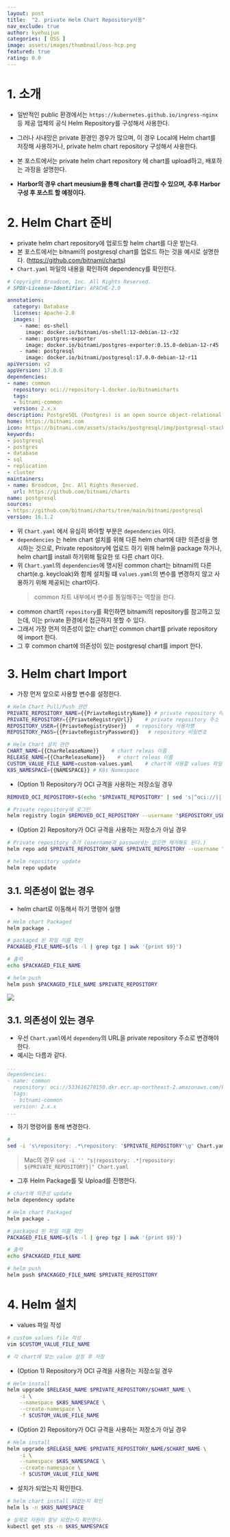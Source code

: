 ```yaml
---
layout: post
title:  "2. private Helm Chart Repository사용"
nav_exclude: true
author: kyehuijun
categories: [ OSS ]
image: assets/images/thumbnail/oss-hcp.png
featured: true
rating: 0.0
---
```


# 1. 소개
- 일반적인 public 환경에서는 `https://kubernetes.github.io/ingress-nginx` 등 제공 업체의 공식 Helm Repository를 구성해서 사용한다.
- 그러나 사내망은 private 환경인 경우가 많으며, 이 경우 Local에 Helm chart를 저장해 사용하거나, private helm chart repository 구성해서 사용한다.
- 본 포스트에서는 private helm chart repository 에 chart를 upload하고, 배포하는 과정을 설명한다.

- **Harbor의 경우 chart meusium을 통해 chart를 관리할 수 있으며, 추후 Harbor 구성 후 포스트 할 예정이다.**

# 2. Helm Chart 준비
- private helm chart repository에 업로드할 helm chart를 다운 받는다. 
- 본 포스트에서는 bitnami의 postgresql chart를 업로드 하는 것을 예시로 설명한다. (https://github.com/bitnami/charts)
- `Chart.yaml` 파일의 내용을 확인하여 dependency를 확인힌다.

```yaml
# Copyright Broadcom, Inc. All Rights Reserved.
# SPDX-License-Identifier: APACHE-2.0

annotations:
  category: Database
  licenses: Apache-2.0
  images: |
    - name: os-shell
      image: docker.io/bitnami/os-shell:12-debian-12-r32
    - name: postgres-exporter
      image: docker.io/bitnami/postgres-exporter:0.15.0-debian-12-r45
    - name: postgresql
      image: docker.io/bitnami/postgresql:17.0.0-debian-12-r11
apiVersion: v2
appVersion: 17.0.0
dependencies:
- name: common
  repository: oci://repository-1.docker.io/bitnamicharts
  tags:
  - bitnami-common
  version: 2.x.x
description: PostgreSQL (Postgres) is an open source object-relational database known for reliability and data integrity. ACID-compliant, it supports foreign keys, joins, views, triggers and stored procedures.
home: https://bitnami.com
icon: https://bitnami.com/assets/stacks/postgresql/img/postgresql-stack-220x234.png
keywords:
- postgresql
- postgres
- database
- sql
- replication
- cluster
maintainers:
- name: Broadcom, Inc. All Rights Reserved.
  url: https://github.com/bitnami/charts
name: postgresql
sources:
- https://github.com/bitnami/charts/tree/main/bitnami/postgresql
version: 16.1.2

```

- 위 `Chart.yaml` 에서 유심히 봐야할 부분은 `dependencies` 이다.
- `dependencies` 는 helm chart 설치를 위해 다른 helm chart에 대한 의존성을 명시하는 것으로, Private repository에 업로드 하기 위해 helm을 package 하거나, helm chart를 install 하기위해 필요한 또 다른 chart 이다.
- 위 `Chart.yaml`의 `dependencies`에 명시된 common chart는 bitnami의 다른 chart(e.g. keycloak)와 함께 설치될 떄 `values.yaml`의 변수를 변경하지 않고 사용하기 위해 제공되는 chart이다.
   > common 차트 내부에서 변수를 통일해주는 역할을 한다.
- common chart의 `repository`를 확인하면 bitnami의 repository를 참고하고 있는데, 이는 private 환경에서 접근하지 못할 수 있다.
- 그래서 가장 먼저 의존성이 없는 chart인 common chart를 private repository에 import 한다.
- 그 후 common chart에 의존성이 있는 postgresql chart를 import 한다.

# 3. Helm chart Import
- 가장 먼저 앞으로 사용할 변수를 설정한다.

```bash
# Helm Chart Pull/Push 관련
PRIVATE_REPOSITORY_NAME={{PriavteRegistryName}} # private repository 이름
PRIVATE_REPOSITORY={{PriavteRegistryUrl}}    # private repository 주소
REPOSITORY_USER={{PriavteRegistryUser}}   # repository 사용자명
REPOSITORY_PASS={{PriavteRegistryPassword}}   # repository 비밀번호 

# Helm Chart 설치 관련
CHART_NAME={{CharReleaseName}}    # chart releas 이름
RELEASE_NAME={{CharReleaseName}}    # chart releas 이름
CUSTOM_VALUE_FILE_NAME=custom-values.yaml    # chart에 사용할 values 파일 이름
K8S_NAMESPACE={{NAMESPACE}} # K8s Namespace
```

- (Option 1) Repository가 OCI 규격을 사용하는 저장소일 경우

```bash
REMOVED_OCI_REPOSITORY=$(echo "$PRIVATE_REPOSITORY" | sed 's|^oci://||')

# Private repository에 로그인
helm registry login $REMOVED_OCI_REPOSITORY --username "$REPOSITORY_USER" --password "$REPOSITORY_PASS"
```

- (Option 2) Repository가 OCI 규격을 사용하는 저장소가 아닐 경우

```bash
# Private repository 추가 (username과 password는 없으면 제거해도 된다.)
helm repo add $PRIVATE_REPOSITORY_NAME $PRIVATE_REPOSITORY --username "$REPOSITORY_USER" --password "$REPOSITORY_PASS"

# helm repository update
helm repo update
```

## 3.1. 의존성이 없는 경우

- helm chart로 이동해서 하기 명령어 실행
```bash
# Helm chart Packaged
helm package .

# packaged 된 파일 이름 확인
PACKAGED_FILE_NAME=$(ls -l | grep tgz | awk '{print $9}')

# 출력
echo $PACKAGED_FILE_NAME

# helm push
helm push $PACKAGED_FILE_NAME $PRIVATE_REPOSITORY
```
![](assets/images/thumbnail/2024-11-08-private-helm-chart/chart_push_result.png)

## 3.1. 의존성이 있는 경우
- 우선 `Chart.yaml`에서 `dependeny`의 URL을 private repository 주소로 변경해야 한다.
- 예시는 다름과 같다.

```yaml
...
dependencies:
- name: common
  repository: oci://533616270150.dkr.ecr.ap-northeast-2.amazonaws.com/kye/chart
  tags:
  - bitnami-common
  version: 2.x.x
...
```
- 하기 명령어를 통해 변경한다.
```bash
#
sed -i 's\repository: .*\repository: '$PRIVATE_REPOSITORY'\g' Chart.yaml
```
> Mac의 경우 `sed -i '' "s|repository: .*|repository: ${PRIVATE_REPOSITORY}|" Chart.yaml`

- 그후 Helm Package를 및 Upload를 진행한다.
```bash
# chart에 의존성 update
helm dependency update

# Helm chart Packaged
helm package .

# packaged 된 파일 이름 확인
PACKAGED_FILE_NAME=$(ls -l | grep tgz | awk '{print $9}')

# 출력
echo $PACKAGED_FILE_NAME

# helm push
helm push $PACKAGED_FILE_NAME $PRIVATE_REPOSITORY
```

# 4. Helm 설치
- values 파일 작성
```bash
# custom values file 작성
vim $CUSTOM_VALUE_FILE_NAME

# 각 chart에 맞는 value 설정 후 저장
```
- (Option 1) Repository가 OCI 규격을 사용하는 저장소일 경우
```bash
# Helm install
helm upgrade $RELEASE_NAME $PRIVATE_REPOSITORY/$CHART_NAME \
    -i \
    --namespace $K8S_NAMESPACE \
    --create-namespace \
    -f $CUSTOM_VALUE_FILE_NAME

```

- (Option 2) Repository가 OCI 규격을 사용하는 저장소가 아닐 경우
```bash
# Helm install
helm upgrade $RELEASE_NAME $PRIVATE_REPOSITORY_NAME/$CHART_NAME \
    -i \
    --namespace $K8S_NAMESPACE \
    --create-namespace \
    -f $CUSTOM_VALUE_FILE_NAME
```

- 설치가 되었는지 확인한다.
```bash
# helm chart install 되었는지 확인
helm ls -n $K8S_NAMESPACE

# 실제로 자원이 할당 되었는지 확인한다.
kubectl get sts -n $K8S_NAMESPACE
```